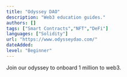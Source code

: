 ```yaml
---
title: "Odyssey DAO"
description: "Web3 education guides."
authors: []
tags: ["Smart Contracts","NFT","DeFi"]
languages: ["Solidity"]
url: "https://www.odysseydao.com/"
dateAdded: 
level: "Beginner"
---
```


Join our odyssey to onboard 1 million to web3. 